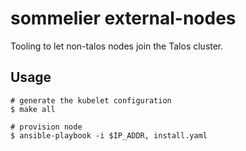# sommelier external-nodes

Tooling to let non-talos nodes join the Talos cluster.

## Usage

```console
# generate the kubelet configuration
$ make all

# provision node
$ ansible-playbook -i $IP_ADDR, install.yaml
```
